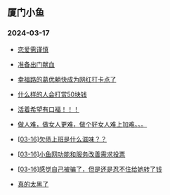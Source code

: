 ## 厦门小鱼 
### 2024-03-17

+ [恋爱需谨慎](http://bbs.xmfish.com/read-htm-tid-18161211.html)

+ [准备出门献血](http://bbs.xmfish.com/read-htm-tid-18161158.html)

+ [幸福路的葛优躺快成为网红打卡点了](http://bbs.xmfish.com/read-htm-tid-18161218.html)

+ [什么样的人会打赏50块钱](http://bbs.xmfish.com/read-htm-tid-18161306.html)

+ [活着希望有口福！！！](http://bbs.xmfish.com/read-htm-tid-18161229.html)

+ [做人难，做女人更难，做个好女人难上加难。。。](http://bbs.xmfish.com/read-htm-tid-18161304.html)

+ [[03-16]欠债上班是什么滋味？？](http://bbs.xmfish.com/read-htm-tid-18161281.html)

+ [[03-16]小鱼网功能和服务改善需求投票](http://bbs.xmfish.com/read-htm-tid-18161255.html)

+ [[03-16]感觉自己被骗了，但是还是忍不住给她转了钱](http://bbs.xmfish.com/read-htm-tid-18161376.html)

+ [真的太黑了](http://bbs.xmfish.com/read-htm-tid-18161327.html)

